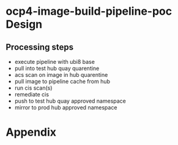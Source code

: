 # ocp4-image-build-pipeline-poc Design



## Processing steps

* execute pipeline with ubi8 base 
* pull into test hub quay quarentine
* acs scan on image in hub quarentine
* pull image to pipeline cache from hub
* run cis scan(s)
* remediate cis
* push to test hub quay approved namespace
* mirror to prod hub approved namespace


# Appendix


